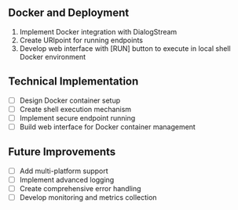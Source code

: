 ## Docker and Deployment
1. Implement Docker integration with DialogStream
2. Create URIpoint for running endpoints
3. Develop web interface with [RUN] button to execute in local shell Docker environment
 
## Technical Implementation
- [ ] Design Docker container setup
- [ ] Create shell execution mechanism
- [ ] Implement secure endpoint running
- [ ] Build web interface for Docker container management
 
## Future Improvements
- [ ] Add multi-platform support
- [ ] Implement advanced logging
- [ ] Create comprehensive error handling
- [ ] Develop monitoring and metrics collection